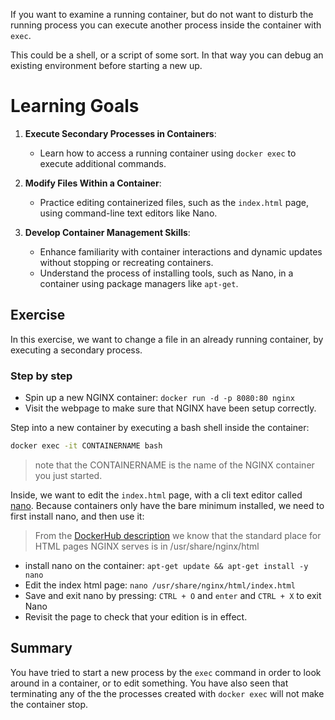 If you want to examine a running container, but do not want to disturb the running process you can execute another process inside the container with `exec`.

This could be a shell, or a script of some sort. In that way you can debug an existing environment before starting a new up.

# Learning Goals
1. **Execute Secondary Processes in Containers**:
    - Learn how to access a running container using `docker exec` to execute additional commands.
        
2. **Modify Files Within a Container**:
    - Practice editing containerized files, such as the `index.html` page, using command-line text editors like Nano.
    
3. **Develop Container Management Skills**:
    - Enhance familiarity with container interactions and dynamic updates without stopping or recreating containers.
    - Understand the process of installing tools, such as Nano, in a container using package managers like `apt-get`.
## Exercise

In this exercise, we want to change a file in an already running container, by executing a secondary process.

### Step by step

- Spin up a new NGINX container: `docker run -d -p 8080:80 nginx`
- Visit the webpage to make sure that NGINX have been setup correctly.

Step into a new container by executing a bash shell inside the container:

```bash
docker exec -it CONTAINERNAME bash
```

> note that the CONTAINERNAME is the name of the NGINX container you just started.

Inside, we want to edit the `index.html` page, with a cli text editor called [nano](https://www.nano-editor.org/).
Because containers only have the bare minimum installed, we need to first install nano, and then use it:

> From the [DockerHub description](https://hub.docker.com/_/nginx) we know that the standard place for HTML pages NGINX serves is in /usr/share/nginx/html

- install nano on the container: `apt-get update && apt-get install -y nano`
- Edit the index html page: `nano /usr/share/nginx/html/index.html`
- Save and exit nano by pressing: `CTRL + O` and `enter` and `CTRL + X` to exit Nano
- Revisit the page to check that your edition is in effect.

## Summary

You have tried to start a new process by the `exec` command in order to look around in a container, or to edit something.
You have also seen that terminating any of the the processes created with `docker exec` will not make the container stop.

